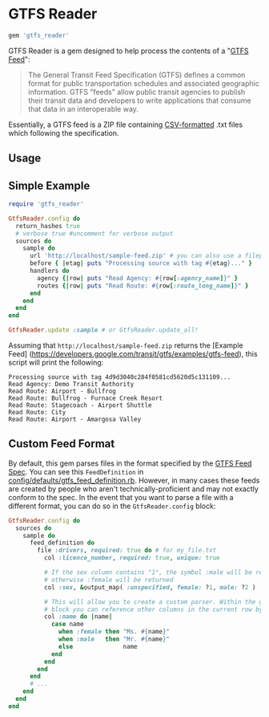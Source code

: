 # GTFS Reader

```ruby
gem 'gtfs_reader'
```

GTFS Reader is a gem designed to help process the contents of a "[GTFS
Feed](https://developers.google.com/transit/gtfs)":

> The General Transit Feed Specification (GTFS) defines a common format for
> public transportation schedules and associated geographic information. GTFS
> "feeds" allow public transit agencies to publish their transit data and
> developers to write applications that consume that data in an interoperable
> way.

Essentially, a GTFS feed is a ZIP file containing 
[CSV-formatted](https://en.wikipedia.org/wiki/Comma-separated_values) .txt
files which following the specification.

## Usage

## Simple Example

```ruby
require 'gtfs_reader'

GtfsReader.config do
  return_hashes true
  # verbose true #uncomment for verbose output
  sources do
    sample do
      url 'http://localhost/sample-feed.zip' # you can also use a filepath here 
      before { |etag| puts "Processing source with tag #{etag}..." }
      handlers do
        agency {|row| puts "Read Agency: #{row[:agency_name]}" }
        routes {|row| puts "Read Route: #{row[:route_long_name]}" }
      end
    end
  end
end

GtfsReader.update :sample # or GtfsReader.update_all!
```

Assuming that `http://localhost/sample-feed.zip` returns the [Example Feed]
(https://developers.google.com/transit/gtfs/examples/gtfs-feed), this script
will print the following:

```
Processing source with tag 4d9d3040c284f0581cd5620d5c131109...
Read Agency: Demo Transit Authority
Read Route: Airport - Bullfrog
Read Route: Bullfrog - Furnace Creek Resort
Read Route: Stagecoach - Airport Shuttle
Read Route: City
Read Route: Airport - Amargosa Valley
```

## Custom Feed Format

By default, this gem parses files in the format specified by the [GTFS Feed
Spec](https://developers.google.com/transit/gtfs/reference). You can see this
`FeedDefinition` in [config/defaults/gtfs_feed_definition.rb](https://github.com/sangster/gtfs_reader/blob/develop/lib/gtfs_reader/config/defaults/gtfs_feed_definition.rb).
However, in many cases these feeds are created by people who aren't
technically-proficient and may not exactly conform to the spec. In the event
that you want to parse a file with a different format, you can do so in the
`GtfsReader.config` block:

```ruby
GtfsReader.config do
  sources do
    sample do
      feed_definition do
        file :drivers, required: true do # for my_file.txt
          col :licence_number, required: true, unique: true

          # If the sex column contains "1", the symbol :male will be returned,
          # otherwise :female will be returned
          col :sex, &output_map( :unspecified, female: ?1, male: ?2 )

          # This will allow you to create a custom parser. Within the given
          # block you can reference other columns in the current row by name.
          col :name do |name|
            case name
              when :female then "Ms. #{name}"
              when :male   then "Mr. #{name}"
              else              name
            end
          end
        end
      end
      # ...
    end
  end
end
```
